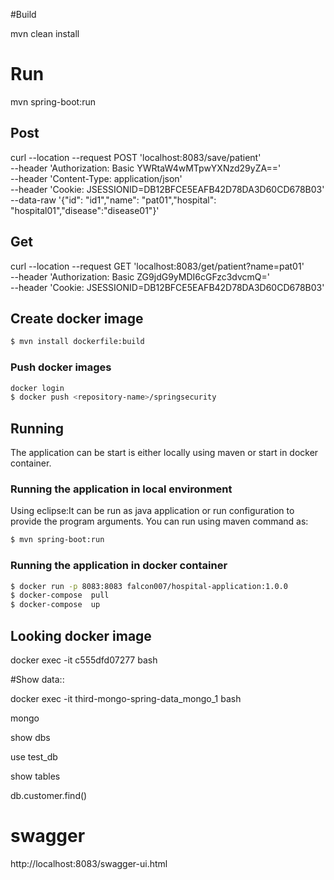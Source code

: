 #Build

mvn clean install

# Run
mvn spring-boot:run

## Post

curl --location --request POST 'localhost:8083/save/patient' \
--header 'Authorization: Basic YWRtaW4wMTpwYXNzd29yZA==' \
--header 'Content-Type: application/json' \
--header 'Cookie: JSESSIONID=DB12BFCE5EAFB42D78DA3D60CD678B03' \
--data-raw '{"id": "id1","name": "pat01","hospital": "hospital01","disease":"disease01"}'

## Get 

curl --location --request GET 'localhost:8083/get/patient?name=pat01' \
--header 'Authorization: Basic ZG9jdG9yMDI6cGFzc3dvcmQ=' \
--header 'Cookie: JSESSIONID=DB12BFCE5EAFB42D78DA3D60CD678B03'


## Create docker image

```bash
$ mvn install dockerfile:build
```

### Push docker images

```bash
docker login
$ docker push <repository-name>/springsecurity
```

## Running

The application can be start is either locally using maven or start in docker container.

### Running the application in local environment
Using eclipse:It can be run as java application or run configuration to provide the program arguments.
You can run using maven command as:

```bash
$ mvn spring-boot:run
```

### Running the application in docker container

```bash
$ docker run -p 8083:8083 falcon007/hospital-application:1.0.0 
$ docker-compose  pull
$ docker-compose  up
```

## Looking docker image

docker exec -it c555dfd07277 bash



#Show data::

docker exec -it third-mongo-spring-data_mongo_1 bash

mongo

show dbs

use test_db

show tables

db.customer.find()

# swagger 

http://localhost:8083/swagger-ui.html